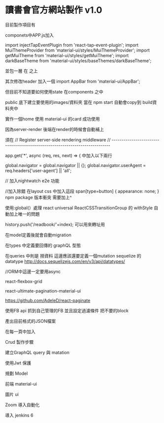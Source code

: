 # 讀書會官方網站製作 v1.0

目前製作項目有

componets中APP.js加入

import injectTapEventPlugin from 'react-tap-event-plugin';
import MuiThemeProvider from 'material-ui/styles/MuiThemeProvider';
import getMuiTheme from 'material-ui/styles/getMuiTheme';
import darkBaseTheme from 'material-ui/styles/baseThemes/darkBaseTheme';

並包一層
<MuiThemeProvider muiTheme={getMuiTheme(darkBaseTheme)}>
在<IntlProvider> 之上

其次修改header 加入一個 import AppBar from 'material-ui/AppBar';

但目前不知道要如何使用state 在components 之中

public 底下建立要使用的images/資料夾 當在 npm start 自動會copy到 build資料夾中

實作一個home 使用 material-ui 的card 成功使用

因為server-render 後端在render的時候會自動補上

須在
// Register server-side rendering middleware
// -----------------------------------------------------------------------------

app.get('*', async (req, res, next) => {
中加入以下兩行

global.navigator = global.navigator || {};
global.navigator.userAgent = req.headers['user-agent'] || 'all';


// 加入nightwatch e2e 功能


//加入除錯 在layout css 中加入這段
span[type=button] {
  appearance: none;
}
npm package 版本衝突 需要加上^

使用:global(）處理 react universal ReactCSSTransitionGroup 的 withStyle 自動加上唯一的問題

history.push('/readbook/'+index); 可以用來轉址用

在model定義後就會自動migration

在types 中定義要回傳的 graphQL 型態

在queries 中則是 撈資料
這邊應該還要定義一個mutation
sequelize 的 datatype
http://docs.sequelizejs.com/en/v3/api/datatypes/


//ORM中這邊一定要用async 

react-flexbox-grid

react-ultimate-pagination-material-ui

https://github.com/AdeleD/react-paginate


使用FB api 抓到自己管理的FB 並且設定過濾條件 把不要的block





產出目前格式的JSON檔案

在每一頁中加入

Crud 製作步驟

建立GraphQL query 與 matation

使用Jwt 保護

規劃 Model 

前端 material-ui

圖片 ui

Zoom 導入自動化



導入 jenkins 6
